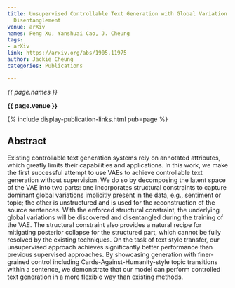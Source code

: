 ```yaml
---
title: Unsupervised Controllable Text Generation with Global Variation Discovery and
  Disentanglement
venue: arXiv
names: Peng Xu, Yanshuai Cao, J. Cheung
tags:
- arXiv
link: https://arxiv.org/abs/1905.11975
author: Jackie Cheung
categories: Publications

---
```


*{{ page.names }}*

**{{ page.venue }}**

{% include display-publication-links.html pub=page %}

## Abstract

Existing controllable text generation systems rely on annotated attributes, which greatly limits their capabilities and applications. In this work, we make the first successful attempt to use VAEs to achieve controllable text generation without supervision. We do so by decomposing the latent space of the VAE into two parts: one incorporates structural constraints to capture dominant global variations implicitly present in the data, e.g., sentiment or topic; the other is unstructured and is used for the reconstruction of the source sentences. With the enforced structural constraint, the underlying global variations will be discovered and disentangled during the training of the VAE. The structural constraint also provides a natural recipe for mitigating posterior collapse for the structured part, which cannot be fully resolved by the existing techniques. On the task of text style transfer, our unsupervised approach achieves significantly better performance than previous supervised approaches. By showcasing generation with finer-grained control including Cards-Against-Humanity-style topic transitions within a sentence, we demonstrate that our model can perform controlled text generation in a more flexible way than existing methods.